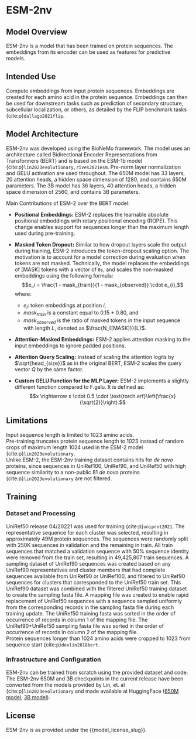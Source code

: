 # ESM-2nv

## Model Overview

ESM-2nv is a model that has been trained on protein sequences. The embeddings from its encoder can be used as features for predictive models.

## Intended Use

Compute embeddings from input protein sequences. Embeddings are created for each amino acid in the protein sequence. Embeddings can then be used for downstream tasks such as prediction of secondary structure, subcellular localization, or others, as detailed by the FLIP benchmark tasks {cite:p}`dallago2021flip`.

## Model Architecture   

ESM-2nv was developed using the BioNeMo framework. The model uses an architecture called Bidirectional Encoder Representations from Transformers (BERT) and is based on the ESM-1b model {cite:p}`lin2023evolutionary,rives2021esm`. Pre-norm layer normalization and GELU activation are used throughout. The 650M model has 33 layers, 20 attention heads, a hidden space dimension of 1280, and contains 650M parameters. The 3B model has 36 layers, 40 attention heads, a hidden space dimension of 2560, and contains 3B parameters.  

Main Contributions of ESM-2 over the BERT model:
- **Positional Embeddings:** ESM-2 replaces the learnable absolute positional embeddings with rotary positional encoding (ROPE). This change enables support for sequences longer than the maximum length used during pre-training.

- **Masked Token Dropout:** Similar to how dropout layers scale the output during training, ESM-2 introduces the token-dropout scaling option. The motivation is to account for a model correction during evaluation when tokens are not masked. Technically, the model replaces the embeddings of [MASK] tokens with a vector of `0s`, and scales the non-masked embeddings using the following formula:
  $$e_i = \frac{1 - mask_{train}}{1 - mask_{observed}} \cdot e_{i},$$
  where:
  - $e_i$: token embeddings at position $i$,
  - $mask_{train}$ is a constant equal to 0.15 * 0.80, and
  - $mask_{observed}$ is the ratio of masked tokens in the input sequence with length $L$, denoted as $\frac{N_{[MASK]}}{L}$.

- **Attention-Masked Embeddings:** ESM-2 applies attention masking to the input embeddings to ignore padded positions.

- **Attention Query Scaling:** Instead of scaling the attention logits by $\sqrt{head_{size}}$ as in the original BERT, ESM-2 scales the query vector $Q$ by the same factor.

- **Custom GELU Function for the MLP Layer:** ESM-2 implements a slightly different function compared to F.gelu. It is defined as:
  $$x \rightarrow x \cdot 0.5 \cdot \text{torch.erf}\left(\frac{x}{\sqrt{2}}\right).$$

## Limitations  

Input sequence length is limited to 1023 amino acids.  
Pre-training truncates protein sequence length to 1023 instead of random crops of maximum length 1024 used in the ESM-2 model {cite:p}`lin2023evolutionary`.   
Unlike ESM-2, the ESM-2nv training dataset contains hits for *de novo* proteins, since sequences in UniRef100, UniRef90, and UniRef50 with high sequence similarity to a non-public 81 *de novo* proteins {cite:p}`lin2023evolutionary` are not filtered.   

## Training

### Dataset and Processing 

UniRef50 release 04/20221 was used for training {cite:p}`uniprot2021`. The representative sequence for each cluster was selected, resulting in approximately 49M protein sequences. The sequences were randomly split with 250K sequences in validation and the remaining in train. All train sequences that matched a validation sequence with 50% sequence identity were removed from the train set, resulting in 49,425,807 train sequences. A sampling dataset of UniRef90 sequences was created based on any UniRef90 representatives and cluster members that had complete sequences available from UniRef90 or UniRef100, and filtered to UniRef90 sequences for clusters that corresponded to the UniRef50 train set. This UniRef90 dataset was combined with the filtered UniRef50 training dataset to create the sampling fasta file. A mapping file was created to enable rapid replacement of UniRef50 sequences with a sequence sampled uniformly from the corresponding records in the sampling fasta file during each training update. The UniRef50 training fasta was sorted in the order of occurrence of records in column 1 of the mapping file. The UniRef90+UniRef50 sampling fasta file was sorted in the order of occurrence of records in column 2 of the mapping file.  
Protein sequences longer than 1024 amino acids were cropped to 1023 from sequence start {cite:p}`devlin2018bert`.   

### Infrastructure and Configuration  

ESM-2nv can be trained from scratch using the provided dataset and code. The ESM-2nv 650M and 3B checkpoints in the current release have been converted from the models provided by Lin, et. al {cite:p}`lin2023evolutionary` and made available at HuggingFace ([650M model](https://huggingface.co/facebook/esm2_t33_650M_UR50D), [3B model](https://huggingface.co/facebook/esm2_t36_3B_UR50D)).  

## License   

ESM-2nv is as provided under the {{model_license_slug}}.